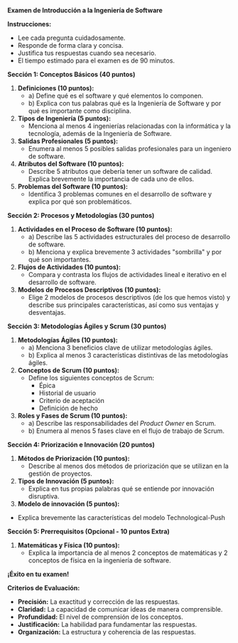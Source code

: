 **Examen de Introducción a la Ingeniería de Software**

**Instrucciones:**

*   Lee cada pregunta cuidadosamente.
*   Responde de forma clara y concisa.
*   Justifica tus respuestas cuando sea necesario.
*   El tiempo estimado para el examen es de 90 minutos.

**Sección 1: Conceptos Básicos (40 puntos)**

1.  **Definiciones (10 puntos):**
    *   a) Define qué es el software y qué elementos lo componen.
    *   b) Explica con tus palabras qué es la Ingeniería de Software y por qué es importante como disciplina.
2.  **Tipos de Ingeniería (5 puntos):**
    *   Menciona al menos 4 ingenierías relacionadas con la informática y la tecnología, además de la Ingeniería de Software.
3.  **Salidas Profesionales (5 puntos):**
    *   Enumera al menos 5 posibles salidas profesionales para un ingeniero de software.
4.  **Atributos del Software (10 puntos):**
    *   Describe 5 atributos que debería tener un software de calidad. Explica brevemente la importancia de cada uno de ellos.
5.  **Problemas del Software (10 puntos):**
    *   Identifica 3 problemas comunes en el desarrollo de software y explica por qué son problemáticos.

**Sección 2: Procesos y Metodologías (30 puntos)**

1.  **Actividades en el Proceso de Software (10 puntos):**
    *   a) Describe las 5 actividades estructurales del proceso de desarrollo de software.
    *   b) Menciona y explica brevemente 3 actividades "sombrilla" y por qué son importantes.
2.  **Flujos de Actividades (10 puntos):**
    *   Compara y contrasta los flujos de actividades lineal e iterativo en el desarrollo de software.
3.  **Modelos de Procesos Descriptivos (10 puntos):**
    *   Elige 2 modelos de procesos descriptivos (de los que hemos visto) y describe sus principales características, así como sus ventajas y desventajas.

**Sección 3: Metodologías Ágiles y Scrum (30 puntos)**

1.  **Metodologías Ágiles (10 puntos):**
    *   a) Menciona 3 beneficios clave de utilizar metodologías ágiles.
    *   b) Explica al menos 3 características distintivas de las metodologías ágiles.
2.  **Conceptos de Scrum (10 puntos):**
    *   Define los siguientes conceptos de Scrum:
        *   Épica
        *   Historial de usuario
        *   Criterio de aceptación
        *   Definición de hecho
3.  **Roles y Fases de Scrum (10 puntos):**
    *   a) Describe las responsabilidades del *Product Owner* en Scrum.
    *   b) Enumera al menos 5 fases clave en el flujo de trabajo de Scrum.

**Sección 4: Priorización e Innovación (20 puntos)**

1.  **Métodos de Priorización (10 puntos):**
    *   Describe al menos dos métodos de priorización que se utilizan en la gestión de proyectos.
2.  **Tipos de Innovación (5 puntos):**
    *   Explica en tus propias palabras qué se entiende por innovación disruptiva.
3. **Modelo de innovación (5 puntos):**
 * Explica brevemente las características del modelo Technological-Push

**Sección 5: Prerrequisitos (Opcional - 10 puntos Extra)**

1.  **Matemáticas y Física (10 puntos):**
    *   Explica la importancia de al menos 2 conceptos de matemáticas y 2 conceptos de física en la ingeniería de software.

**¡Éxito en tu examen!**

**Criterios de Evaluación:**

*   **Precisión:** La exactitud y corrección de las respuestas.
*   **Claridad:** La capacidad de comunicar ideas de manera comprensible.
*   **Profundidad:** El nivel de comprensión de los conceptos.
*   **Justificación:** La habilidad para fundamentar las respuestas.
*   **Organización:** La estructura y coherencia de las respuestas.
